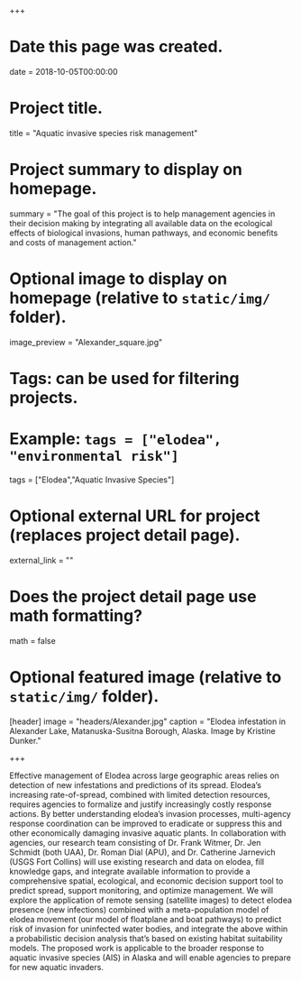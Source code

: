 +++
# Date this page was created.
date = 2018-10-05T00:00:00

# Project title.
title = "Aquatic invasive species risk management"

# Project summary to display on homepage.
summary = "The goal of this project is to help management agencies in their decision making by integrating all available data on the ecological effects of biological invasions, human pathways, and economic benefits and costs of management action."

# Optional image to display on homepage (relative to `static/img/` folder).
image_preview = "Alexander_square.jpg"

# Tags: can be used for filtering projects.
# Example: `tags = ["elodea", "environmental risk"]`
tags = ["Elodea","Aquatic Invasive Species"]

# Optional external URL for project (replaces project detail page).
external_link = ""

# Does the project detail page use math formatting?
math = false

# Optional featured image (relative to `static/img/` folder).
[header]
image = "headers/Alexander.jpg"
caption = "Elodea infestation in Alexander Lake, Matanuska-Susitna Borough, Alaska. Image by Kristine Dunker."

+++

Effective management of Elodea across large geographic areas relies on detection of new infestations and predictions of its spread. Elodea’s increasing rate-of-spread, combined with limited detection resources, requires agencies to formalize and justify increasingly costly response actions. By better understanding elodea’s invasion processes, multi-agency response coordination can be improved to eradicate or suppress this and other economically damaging invasive aquatic plants. In collaboration with agencies, our research team consisting of Dr. Frank Witmer, Dr. Jen Schmidt (both UAA), Dr. Roman Dial (APU), and Dr. Catherine Jarnevich (USGS Fort Collins) will use existing research and data on elodea, fill knowledge gaps, and integrate available information to provide a comprehensive spatial, ecological, and economic decision support tool to predict spread, support monitoring, and optimize management.  We will explore the application of remote sensing (satellite images) to detect elodea presence (new infections) combined with a meta-population model of elodea movement (our model of floatplane and boat pathways) to predict risk of invasion for uninfected water bodies, and integrate the above within a probabilistic decision analysis that’s based on existing habitat suitability models. The proposed work is applicable to the broader response to aquatic invasive species (AIS) in Alaska and will enable agencies to prepare for new aquatic invaders.
